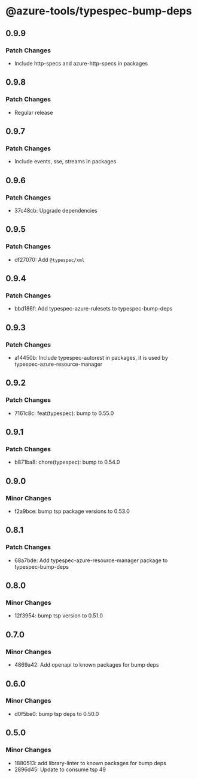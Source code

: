 # @azure-tools/typespec-bump-deps

## 0.9.9

### Patch Changes

- Include http-specs and azure-http-specs in packages

## 0.9.8

### Patch Changes

- Regular release

## 0.9.7

### Patch Changes

- Include events, sse, streams in packages

## 0.9.6

### Patch Changes

- 37c48cb: Upgrade dependencies

## 0.9.5

### Patch Changes

- df27070: Add `@typespec/xml`

## 0.9.4

### Patch Changes

- bbd186f: Add typespec-azure-rulesets to typespec-bump-deps

## 0.9.3

### Patch Changes

- a14450b: Include typespec-autorest in packages, it is used by typespec-azure-resource-manager

## 0.9.2

### Patch Changes

- 7161c8c: feat(typespec): bump to 0.55.0

## 0.9.1

### Patch Changes

- b871ba8: chore(typespec): bump to 0.54.0

## 0.9.0

### Minor Changes

- f2a9bce: bump tsp package versions to 0.53.0

## 0.8.1

### Patch Changes

- 68a7bde: Add typespec-azure-resource-manager package to typespec-bump-deps

## 0.8.0

### Minor Changes

- 12f3954: bump tsp version to 0.51.0

## 0.7.0

### Minor Changes

- 4869a42: Add openapi to known packages for bump deps

## 0.6.0

### Minor Changes

- d0f5be0: bump tsp deps to 0.50.0

## 0.5.0

### Minor Changes

- 1880513: add library-linter to known packages for bump deps
- 2896d45: Update to consume tsp 49
